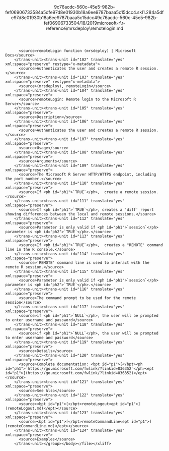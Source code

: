 <?xml version="1.0"?><xliff version="1.2" xmlns="urn:oasis:names:tc:xliff:document:1.2" xmlns:xsi="http://www.w3.org/2001/XMLSchema-instance" xsi:schemaLocation="urn:oasis:names:tc:xliff:document:1.2 xliff-core-1.2-transitional.xsd"><file datatype="xml" original="remotelogin.md" source-language="en-US" target-language="en-US"><header><tool tool-id="mdxliff" tool-name="mdxliff" tool-version="1.0-d1654b2" tool-company="Microsoft" /><xliffext:skl_file_name xmlns:xliffext="urn:microsoft:content:schema:xliffextensions">9c76acdc-560c-45e5-982b-fef06906733584a5dfe97d8e01930b18a6ee9787baaa5c15dcc4.skl</xliffext:skl_file_name><xliffext:version xmlns:xliffext="urn:microsoft:content:schema:xliffextensions">1.2</xliffext:version><xliffext:ms.openlocfilehash xmlns:xliffext="urn:microsoft:content:schema:xliffextensions">84a5dfe97d8e01930b18a6ee9787baaa5c15dcc4</xliffext:ms.openlocfilehash><xliffext:ms.sourcegitcommit xmlns:xliffext="urn:microsoft:content:schema:xliffextensions">9c76acdc-560c-45e5-982b-fef069067335</xliffext:ms.sourcegitcommit><xliffext:ms.lasthandoff xmlns:xliffext="urn:microsoft:content:schema:xliffextensions">04/18/2019</xliffext:ms.lasthandoff><xliffext:ms.openlocfilepath xmlns:xliffext="urn:microsoft:content:schema:xliffextensions">microsoft-r\r-reference\mrsdeploy\remotelogin.md</xliffext:ms.openlocfilepath></header><body><group id="content" extype="content"><trans-unit id="101" translate="yes" xml:space="preserve" restype="x-metadata">
          <source>remoteLogin function (mrsdeploy) | Microsoft Docs</source>
        </trans-unit><trans-unit id="102" translate="yes" xml:space="preserve" restype="x-metadata">
          <source>Authenticates the user and creates a remote R session.</source>
        </trans-unit><trans-unit id="103" translate="yes" xml:space="preserve" restype="x-metadata">
          <source>(mrsdeploy), remoteLogin</source>
        </trans-unit><trans-unit id="104" translate="yes" xml:space="preserve">
          <source>remoteLogin: Remote login to the Microsoft R Server</source>
        </trans-unit><trans-unit id="105" translate="yes" xml:space="preserve">
          <source>Description</source>
        </trans-unit><trans-unit id="106" translate="yes" xml:space="preserve">
          <source>Authenticates the user and creates a remote R session.</source>
        </trans-unit><trans-unit id="107" translate="yes" xml:space="preserve">
          <source>Usage</source>
        </trans-unit><trans-unit id="108" translate="yes" xml:space="preserve">
          <source>Arguments</source>
        </trans-unit><trans-unit id="109" translate="yes" xml:space="preserve">
          <source>The Microsoft R Server HTTP/HTTPS endpoint, including the port number.</source>
        </trans-unit><trans-unit id="110" translate="yes" xml:space="preserve">
          <source>If <ph id="ph1">`TRUE`</ph>,  create a remote session.</source>
        </trans-unit><trans-unit id="111" translate="yes" xml:space="preserve">
          <source>If <ph id="ph1">`TRUE`</ph>, creates a 'diff' report showing differences between the local and remote sessions.</source>
        </trans-unit><trans-unit id="112" translate="yes" xml:space="preserve">
          <source>Parameter is only valid if <ph id="ph1">`session`</ph> parameter is <ph id="ph2">`TRUE`</ph>.</source>
        </trans-unit><trans-unit id="113" translate="yes" xml:space="preserve">
          <source>If <ph id="ph1">`TRUE`</ph>,  creates a "REMOTE' command line in the R console.</source>
        </trans-unit><trans-unit id="114" translate="yes" xml:space="preserve">
          <source>'REMOTE' command line is used to interact with the remote R session.</source>
        </trans-unit><trans-unit id="115" translate="yes" xml:space="preserve">
          <source>Parameter is only valid if <ph id="ph1">`session`</ph> parameter is <ph id="ph2">`TRUE`</ph>.</source>
        </trans-unit><trans-unit id="116" translate="yes" xml:space="preserve">
          <source>The command prompt to be used for the remote session</source>
        </trans-unit><trans-unit id="117" translate="yes" xml:space="preserve">
          <source>if <ph id="ph1">`NULL`</ph>, the user will be prompted to enter username and password</source>
        </trans-unit><trans-unit id="118" translate="yes" xml:space="preserve">
          <source>if <ph id="ph1">`NULL`</ph>, the user will be prompted to enter username and password</source>
        </trans-unit><trans-unit id="119" translate="yes" xml:space="preserve">
          <source>Details</source>
        </trans-unit><trans-unit id="120" translate="yes" xml:space="preserve">
          <source>Complete documentation: <bpt id="p1">[</bpt><ph id="ph1">`https://go.microsoft.com/fwlink/?linkid=836352`</ph><ept id="p1">](https://go.microsoft.com/fwlink/?linkid=836352)</ept></source>
        </trans-unit><trans-unit id="121" translate="yes" xml:space="preserve">
          <source>See Also</source>
        </trans-unit><trans-unit id="122" translate="yes" xml:space="preserve">
          <source><bpt id="p1">[</bpt>remoteLogout<ept id="p1">](remoteLogout.md)</ept></source>
        </trans-unit><trans-unit id="123" translate="yes" xml:space="preserve">
          <source><bpt id="p1">[</bpt>remoteCommandLine<ept id="p1">](remoteCommandLine.md)</ept></source>
        </trans-unit><trans-unit id="124" translate="yes" xml:space="preserve">
          <source>Examples</source>
        </trans-unit></group></body></file></xliff>